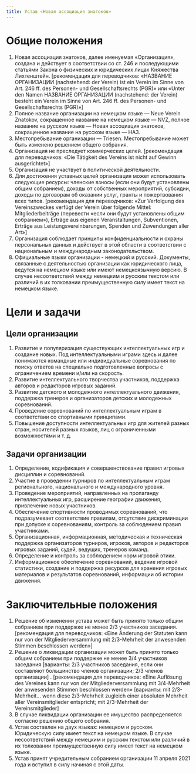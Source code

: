 ```yaml
---
title: Устав «Новая ассоциация знатоков»
---
```


# Общие положения

1. Новая ассоциация знатоков, далее именуемая «Организация», создана и действует в соответствии со ст. 246 и последующими статьями Закона о физических и юридических лицах Княжества Лихтенштейн.
   [рекомендация для переводчиков: «НАЗВАНИЕ ОРГАНИЗАЦИИ (nachstehend: der Verein) ist ein Verein im Sinne von Art. 246 ff. des Personen- und Gesellschaftsrechts (PGR)» или «Unter den Namen НАЗВАНИЕ ОРГАНИЗАЦИИ (nachstehend: der Verein) besteht ein Verein im Sinne von Art. 246 ff. des Personen- und Gesellschaftsrechts (PGR)»]
2. Полное название организации на немецком языке — Neue Verein Znatokov, сокращенное название на немецком языке — NVZ, полное название на русском языке — Новая ассоциация знатоков, сокращенное название на русском языке — НАЗ.
3. Местопребывание организации — Triesen. Местопребывание может быть изменено решением общего собрания.
4. Организация не преследует коммерческих целей.
   [рекомендация для переводчиков: «Die Tätigkeit des Vereins ist nicht auf Gewinn ausgerichtet»]
5. Организация не участвует в политической деятельности.
6. Для достижения уставных целей организация может использовать следующие ресурсы: членские взносы (если они будут установлены общим собранием), доходы от собственных мероприятий, субсидии, доходы по договорам об оказании услуг, гранты и пожертвования всех типов.
   [рекомендация для переводчиков: «Zur Verfolgung des Vereinszweckes verfügt der Verein über folgende Mittel: Mitgliederbeiträge (перевести «если они будут установлены общим собранием»), Erträge aus eigenen Veranstaltungen,  Subventionen, Erträge aus Leistungsvereinbarungen, Spenden und Zuwendungen aller Art»]
7. Организация соблюдает принципы конфиденциальности и охраны персональных данных и действует в этой области в соответствии с национальным и международным законодательством.
8. Официальные языки организации - немецкий и русский. Документы, связанные с деятельностью организации как юридического лица, ведутся на немецком языке или имеют немецкоязычную версию. В случае несоответствий между немецким и русским текстом или различий в их толковании преимущественную силу имеет текст на немецком языке.

# Цели и задачи

## Цели организации

1. Развитие и популяризация существующих интеллектуальных игр и создание новых. Под интеллектуальными играми здесь и далее понимаются командные или индивидуальные соревнования по поиску ответов на специально подготовленные вопросы с ограничением времени и/или на скорость.
2. Развитие интеллектуального творчества участников, поддержка авторов и редакторов игровых заданий.
3. Развитие детского и молодежного интеллектуального движения, поддержка тренеров и организаторов детских и молодежных соревнований.
4. Проведение соревнований по интеллектуальным играм в соответствии со спортивными принципами.
5. Повышение доступности интеллектуальных игр для жителей разных стран, носителей разных языков, лиц с ограниченными возможностями и т. д.

## Задачи организации

1. Определение, кодификация и совершенствование правил игровых дисциплин и соревнований.
2. Участие в проведении турниров по интеллектуальным играм регионального, национального и международного уровня.
3. Проведение мероприятий, направленных на пропаганду интеллектуальных игр, расширение географии движения, привлечение новых участников.
4. Обеспечение спортивности проводимых соревнований, что подразумевает соответствие правилам, отсутствие дискриминации при допуске к соревнованиям, контроль за соблюдением правил участниками.
5. Организационная, информационная, методическая и техническая поддержка организаторов турниров, игроков, авторов и редакторов игровых заданий, судей, ведущих, тренеров команд.
6. Определение и контроль за соблюдением норм игровой этики.
7. Информационное обеспечение соревнований, ведение игровой статистики, создание и поддержка ресурсов для хранения игровых материалов и результатов соревнований, информации об истории движения.


# Заключительные положения

1. Решение об изменении устава может быть принято только общим собранием при поддержке не менее 2/3 участников заседания.
   [рекомендация для переводчиков: «Eine Änderung der Statuten kann nur von der Mitgliederversammlung mit 2/3-Mehrheit der anwesenden Stimmen beschlossen werden»]
2.  Решение о ликвидации организации может быть принято только общим собранием при поддержке не менее 3/4 участников заседания [варианты: 2/3 участников заседания, если они составляют большинство членов организации; 2/3 членов организации]  .
    [рекомендация для переводчиков: «Eine Auflösung des Vereines kann nur von der Mitgliederversammlung mit 3/4-Mehrheit der anwesenden Stimmen beschlossen werden» [варианты: mit 2/3-Mehrheit… wenn diese 2/3-Mehrheit zugleich einer absoluten Mehrheit aller Vereinsmitglieder entspricht; mit 2/3-Mehrheit der Vereinsmitglieder]
3. В случае ликвидации организации ее имущество распределяется согласно решению общего собрания.
4. Устав составлен на двух языках: немецком и русском. Юридическую силу имеет текст на немецком языке. В случае несоответствий между немецким и русским текстом или различий в их толковании преимущественную силу имеет текст на немецком языке.
5. Устав принят учредительным собранием организации 11 апреля 2021 года и вступил в силу начиная с этой даты.
